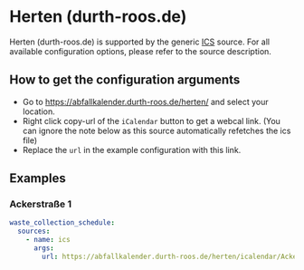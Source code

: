 # Herten (durth-roos.de)

Herten (durth-roos.de) is supported by the generic [ICS](/doc/source/ics.md) source. For all available configuration options, please refer to the source description.


## How to get the configuration arguments

- Go to <https://abfallkalender.durth-roos.de/herten/> and select your location.  
- Right click copy-url of the `iCalendar` button to get a webcal link. (You can ignore the note below as this source automatically refetches the ics file)
- Replace the `url` in the example configuration with this link.

## Examples

### Ackerstraße 1

```yaml
waste_collection_schedule:
  sources:
    - name: ics
      args:
        url: https://abfallkalender.durth-roos.de/herten/icalendar/Ackerstrasse_1.ics
```
